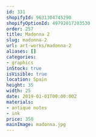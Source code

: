 ```yaml
---
id: 331
shopifyId: 9631304745290
shopifyOptionId: 49792017203530
order: 257
title: Madonna 2
slug: madonna-2
url: art-works/madonna-2
aliases: []
categories:
- graphics
inStock: true
isVisible: true
location: Spain
height: 35
width: 25
date: 2019-01-01T00:00:00Z
materials:
- antique notes
- ink
price: 350
mainImage: madonna.jpg
---
```

